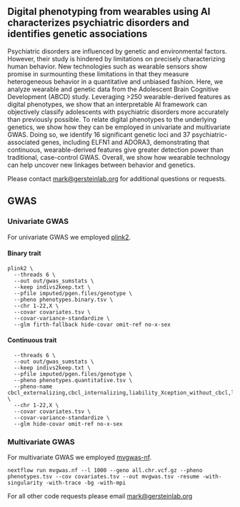 ## Digital phenotyping from wearables using AI characterizes psychiatric disorders and identifies genetic associations

Psychiatric disorders are influenced by genetic and environmental factors. However, their study is hindered by limitations on precisely characterizing human behavior. New technologies such as wearable sensors show promise in surmounting these limitations in that they measure heterogeneous behavior in a quantitative and unbiased fashion. Here, we analyze wearable and genetic data from the Adolescent Brain Cognitive Development (ABCD) study. Leveraging >250 wearable-derived features as digital phenotypes, we show that an interpretable AI framework can objectively classify adolescents with psychiatric disorders more accurately than previously possible. To relate digital phenotypes to the underlying genetics, we show how they can be employed in univariate and multivariate GWAS. Doing so, we identify 16 significant genetic loci and 37 psychiatric-associated genes, including ELFN1 and ADORA3, demonstrating that continuous, wearable-derived features give greater detection power than traditional, case-control GWAS. Overall, we show how wearable technology can help uncover new linkages between behavior and genetics.

Please contact mark@gersteinlab.org for additional questions or requests.

## GWAS 

### Univariate GWAS
For univariate GWAS we employed [plink2](https://www.cog-genomics.org/plink/2.0/).

#### Binary trait 
```
plink2 \
  --threads 6 \
  --out out/gwas_sumstats \
  --keep indivs2keep.txt \
  --pfile imputed/pgen.files/genotype \
  --pheno phenotypes.binary.tsv \
  --chr 1-22,X \
  --covar covariates.tsv \
  --covar-variance-standardize \
  --glm firth-fallback hide-covar omit-ref no-x-sex
```
#### Continuous trait
```plink2 \
  --threads 6 \
  --out out/gwas_sumstats \
  --keep indivs2keep.txt \
  --pfile imputed/pgen.files/genotype \
  --pheno phenotypes.quantitative.tsv \
  --pheno-name cbcl_externalizing,cbcl_internalizing,liability_Xception_without_cbcl,liability_Xception_with_CBCL,liability_Xception_without_cbcl_v2,liability_Xception_with_CBCL_v2,XGB_without_cbcl,XGB_with_cbcl,XGB_without_cbcl_v2,XGB_with_cbcl_v2 \
  --chr 1-22,X \
  --covar covariates.tsv \
  --covar-variance-standardize \
  --glm hide-covar omit-ref no-x-sex
```

### Multivariate GWAS
For multivariate GWAS we employed [mvgwas-nf](https://github.com/dgarrimar/mvgwas-nf).
```
nextflow run mvgwas.nf --l 1000 --geno all.chr.vcf.gz --pheno phenotypes.tsv --cov covariates.tsv --out mvgwas.tsv -resume -with-singularity -with-trace -bg -with-mpi
```

For all other code requests please email mark@gersteinlab.org
